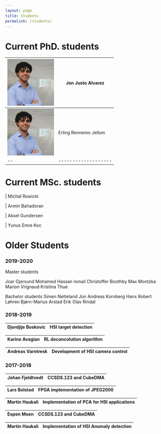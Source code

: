```yaml
---
layout: page
title: Students
permalink: /students/
---
```

<style>
.tablelines table, .tablelines td, .tablelines th {
        border: 1px solid black;
        }
</style>

# Current PhD. students

<img src="_images/Profile_pic_jon.jpg" alt="drawing" width="150"/> | Jon Justo Alvarez
--|-------------------
<img src="_images/Profile_pic_jon.jpg" alt="drawing" width="150"/> | Erling Rennemo Jellum
--|-------------------

# Current MSc. students
| Michal Rowicki 

| Armin Bahadoran 

| Aksel Gundersen 

| Yunus Emre Koc 


# Older Students




### 2019-2020

Master students

Joar Gjersund
Mohamed Hassan Ismail
Christoffer Boothby
Max Montzka
Marion Vrignaud
Kristina Thue


Bachelor students
Simen Netteland
Jon Andreas Kornberg
Hans Robert Løhren
Bjørn-Marius Arstad
Erik Olav Rindal

### 2018-2019

|Djordjije Boskovic| HSI target detection
|------------------|--------------------------------------------|

|Karine Avagian| RL deconcolution algorithm
|------------------|--------------------------------------------|


|Andreas Varntresk | Development of HSI camera control
|------------------|--------------------------------------------|


### 2017-2018
Johan Fjeldtvedt | CCSDS.123 and CubeDMA
--|-------------------

Lars Bolstad | FPGA implementation of JPEG2000 
--|-------------------

Martin Haukali | Implementation of PCA for HSI applications
--|-------------------

Espen Moen | CCSDS.123 and CubeDMA
--|-------------------

Martin Haukali | Implementation of HSI Anomaly detection
--|-------------------


